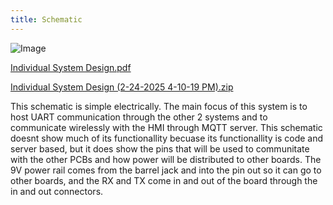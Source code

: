 ```yaml
---
title: Schematic
---
```


![Image](https://github.com/user-attachments/assets/1366fbfe-c03e-49eb-8bf4-d7c0e1e9cda1)

[Individual System Design.pdf](https://github.com/user-attachments/files/18951130/Individual.System.Design.pdf)

[Individual System Design (2-24-2025 4-10-19 PM).zip](https://github.com/user-attachments/files/18951131/Individual.System.Design.2-24-2025.4-10-19.PM.zip)

This schematic is simple electrically. The main focus of this system is to host UART communication through the other 2 systems and to communicate wirelessly with the HMI through MQTT server. This schematic doesnt show much of its functionallity becuase its functionallity is code and server based, but it does show the pins that will be used to communitate with the other PCBs and how power will be distributed to other boards. The 9V power rail comes from the barrel jack and into the pin out so it can go to other boards, and the RX and TX come in and out of the board through the in and out connectors.
